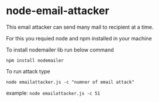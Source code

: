 # node-email-attacker
This email attacker can send many mail to recipient at a time.

For this you requied node and npm installed in your machine 

To install nodemailer lib run  below command

`npm install nodemailer`

To run attack type 

`node emailattacker.js -c "numner of email attack" `

example: 
`node emailattacker.js -c 51`
